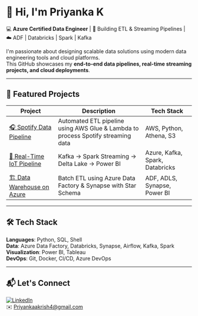 # 👋 Hi, I'm Priyanka K  
💻 **Azure Certified Data Engineer** | 🧠 Building ETL & Streaming Pipelines | ☁️ ADF | Databricks | Spark | Kafka  

I'm passionate about designing scalable data solutions using modern data engineering tools and cloud platforms.  
This GitHub showcases my **end-to-end data pipelines, real-time streaming projects, and cloud deployments**.

---

## 🚀 Featured Projects
| Project | Description | Tech Stack |
|--------|-------------|-----------|
| [🎧 Spotify Data Pipeline](https://github.com/priyanka/spotify-etl-pipeline) | Automated ETL pipeline using AWS Glue & Lambda to process Spotify streaming data | AWS, Python, Athena, S3 |
| [📡 Real-Time IoT Pipeline](https://github.com/priyanka/iot-streaming-pipeline) | Kafka → Spark Streaming → Delta Lake → Power BI | Azure, Kafka, Spark, Databricks |
| [🏗️ Data Warehouse on Azure](https://github.com/priyanka/azure-etl-pipeline) | Batch ETL using Azure Data Factory & Synapse with Star Schema | ADF, ADLS, Synapse, Power BI |

---

## 🛠️ Tech Stack
**Languages**: Python, SQL, Shell  
**Data**: Azure Data Factory, Databricks, Synapse, Airflow, Kafka, Spark  
**Visualization**: Power BI, Tableau  
**DevOps**: Git, Docker, CI/CD, Azure DevOps

---

## 📬 Let's Connect
[![LinkedIn](https://img.shields.io/badge/LinkedIn-blue?style=for-the-badge&logo=linkedin)](https://www.linkedin.com/in/priyanka-k-priya)  
✉️ Priyankaakrish4@gmail.com
